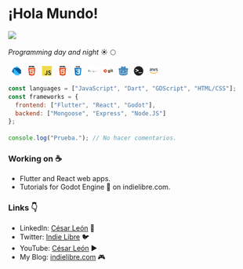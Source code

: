 # ¡Hola Mundo!
<code><img height="64" src="https://pbs.twimg.com/profile_images/1346306947465805825/PKQWLxgl_400x400.jpg"></code>
<p><i>Programming day and night</i> ☀️ 🌕</p>
<code> <img height="20" src="https://raw.githubusercontent.com/github/explore/80688e429a7d4ef2fca1e82350fe8e3517d3494d/topics/dart/dart.png"></code> <code> <img height="20" src="https://raw.githubusercontent.com/github/explore/80688e429a7d4ef2fca1e82350fe8e3517d3494d/topics/html/html.png"></code>
<code> <img height="20" src="https://raw.githubusercontent.com/github/explore/80688e429a7d4ef2fca1e82350fe8e3517d3494d/topics/javascript/javascript.png"></code> <code> <img height="20" src="https://raw.githubusercontent.com/github/explore/80688e429a7d4ef2fca1e82350fe8e3517d3494d/topics/html/html.png"></code>
<code> <img height="20" src="https://raw.githubusercontent.com/github/explore/80688e429a7d4ef2fca1e82350fe8e3517d3494d/topics/css/css.png"></code>
<code> <img height="20" src="https://raw.githubusercontent.com/github/explore/80688e429a7d4ef2fca1e82350fe8e3517d3494d/topics/mongodb/mongodb.png"></code></code> <code> <img height="20" src="https://raw.githubusercontent.com/github/explore/80688e429a7d4ef2fca1e82350fe8e3517d3494d/topics/git/git.png"></code>
<code> <img height="20" src="https://raw.githubusercontent.com/github/explore/80688e429a7d4ef2fca1e82350fe8e3517d3494d/topics/godot/godot.png"></code></code>
<code> <img height="20" src="https://raw.githubusercontent.com/github/explore/80688e429a7d4ef2fca1e82350fe8e3517d3494d/topics/terminal/terminal.png"></code>
<code> <img height="20" src="https://raw.githubusercontent.com/github/explore/80688e429a7d4ef2fca1e82350fe8e3517d3494d/topics/aws/aws.png"></code>

<p></p>

```javascript
const languages = ["JavaScript", "Dart", "GDScript", "HTML/CSS"];
const frameworks = {
  frontend: ["Flutter", "React", "Godot"],
  backend: ["Mongoose", "Express", "Node.JS"]
};

console.log("Prueba."); // No hacer comentarios.
```

### Working on ☕
- Flutter and React web apps.
- Tutorials for Godot Engine 🤖 on indielibre.com.

### Links 👇
- LinkedIn: <a href="https://www.linkedin.com/in/c%C3%A9sar-augusto-le%C3%B3n-n%C3%BA%C3%B1ez-9b565b1b7/" target="_blank">César León</a> 💼
- Twitter: <a href="https://twitter.com/indielibre" target="_blank">Indie Libre</a>  🐦
- YouTube: <a href="https://youtube.com/indielibre" target="_blank">César León</a> ▶️
- My Blog: <a href="https://indielibre.com" target="_blank">indielibre.com</a> 🎮
<br>
